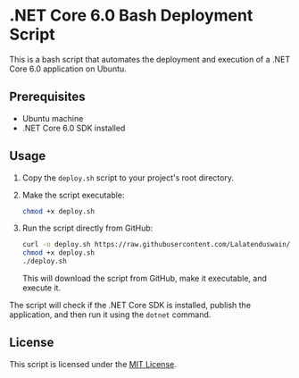 # .NET Core 6.0 Bash Deployment Script

This is a bash script that automates the deployment and execution of a .NET Core 6.0 application on Ubuntu.

## Prerequisites

- Ubuntu machine
- .NET Core 6.0 SDK installed

## Usage

1. Copy the `deploy.sh` script to your project's root directory.

2. Make the script executable:

   ```bash
   chmod +x deploy.sh
   ```

3. Run the script directly from GitHub:

   ```bash
   curl -o deploy.sh https://raw.githubusercontent.com/Lalatenduswain/dotnet-deploy/master/deploy.sh
   chmod +x deploy.sh
   ./deploy.sh
   ```

   This will download the script from GitHub, make it executable, and execute it.

The script will check if the .NET Core SDK is installed, publish the application, and then run it using the `dotnet` command.

## License

This script is licensed under the [MIT License](LICENSE).
